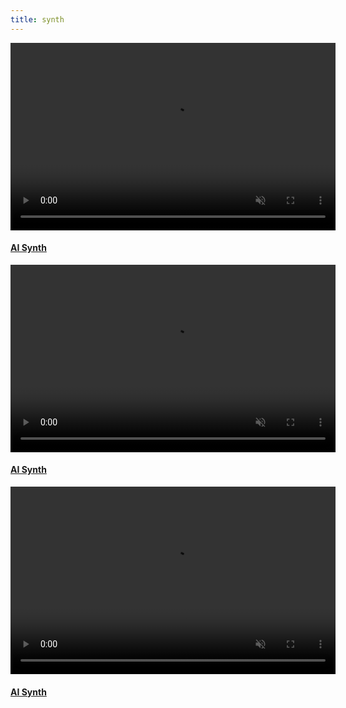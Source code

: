 ```yaml
---
title: synth
---
```


<section>
  <video controls autoplay loop muted class="image main" width="520" height="300" source src="assets/images/AI Synth DecBuild.mp4" type="video/mp4" frameborder="0" allowfullscreen></video>
	<h4><a href="#synth">AI Synth</h4>
	</blockquote>
</section>

<section>
  <video controls autoplay loop muted class="image main" width="520" height="300" source src="assets/images/AI Synth.mp4" type="video/mp4" frameborder="0" allowfullscreen></video>
	<h4><a href="#synth">AI Synth</h4>
	</blockquote>
</section>

<section>
  <video controls autoplay loop muted class="image main" width="520" height="300" source src="assets/images/Why.mp4" type="video/mp4" frameborder="0" allowfullscreen></video>
	<h4><a href="#synth">AI Synth</h4>
	</blockquote>
</section>
